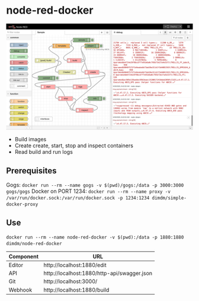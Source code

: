 # node-red-docker

![screenshot](./screenshot.png)

- Build images
- Create create, start, stop and inspect containers
- Read build and run logs

## Prerequisites

Gogs: `docker run --rm --name gogs -v $(pwd)/gogs:/data -p 3000:3000 gogs/gogs`
Docker on PORT 1234: `docker run --rm --name proxy -v /var/run/docker.sock:/var/run/docker.sock -p 1234:1234 dimdm/simple-docker-proxy`

## Use

`docker run --rm --name node-red-docker -v $(pwd):/data -p 1880:1880 dimdm/node-red-docker`

| Component     | URL |
| ------------- | --- |
| Editor        | http://localhost:1880/edit |
| API           | http://localhost:1880/http-api/swagger.json |
| Git           | http://localhost:3000/ |
| Webhook       | http://localhost:1880/build |
